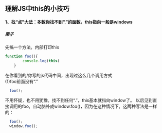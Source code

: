 ## 理解JS中this的小技巧

#### 1、找“点”大法：多数你找不到“.”的函数，this指向一般是windows
##### 栗子
先搞一个方法，内部打印this
```javascript
function foo(){
        console.log(this)
    }
```
在你看到的/你写的js代码中间，出现过这么几个调用方式<br/>
(1)foo前面没有“.”
```javascript
  foo();
```
不用怀疑，也不用犹豫，找不到任何“.”，this基本就指向window了。
以后见到直接调用的foo，自动脑补成window.foo()，因为在这种情况下，这两种写法是一样的：
```javascript
  foo();
  window.foo();
```
